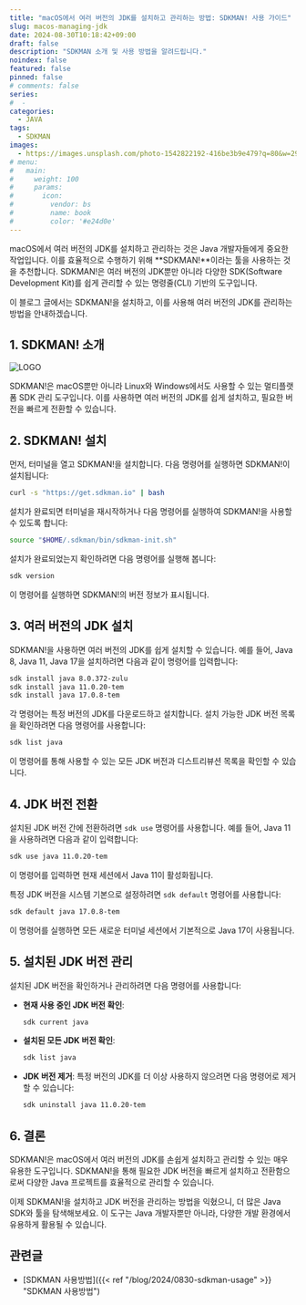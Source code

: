```yaml
---
title: "macOS에서 여러 버전의 JDK를 설치하고 관리하는 방법: SDKMAN! 사용 가이드"
slug: macos-managing-jdk
date: 2024-08-30T10:18:42+09:00
draft: false
description: "SDKMAN 소개 및 사용 방법을 알려드립니다."
noindex: false
featured: false
pinned: false
# comments: false
series:
#  - 
categories:
  - JAVA
tags:
  - SDKMAN
images:
  - https://images.unsplash.com/photo-1542822192-416be3b9e479?q=80&w=2940&auto=format&fit=crop&ixlib=rb-4.0.3
# menu:
#   main:
#     weight: 100
#     params:
#       icon:
#         vendor: bs
#         name: book
#         color: '#e24d0e'
---
```


macOS에서 여러 버전의 JDK를 설치하고 관리하는 것은 Java 개발자들에게 중요한 작업입니다. 이를 효율적으로 수행하기 위해 **SDKMAN!**이라는 툴을 사용하는 것을 추천합니다. SDKMAN!은 여러 버전의 JDK뿐만 아니라 다양한 SDK(Software Development Kit)를 쉽게 관리할 수 있는 명령줄(CLI) 기반의 도구입니다.

이 블로그 글에서는 SDKMAN!을 설치하고, 이를 사용해 여러 버전의 JDK를 관리하는 방법을 안내하겠습니다.

## 1. SDKMAN! 소개

![LOGO](https://sdkman.io/assets/img/sdk-man-small-pattern.svg)

SDKMAN!은 macOS뿐만 아니라 Linux와 Windows에서도 사용할 수 있는 멀티플랫폼 SDK 관리 도구입니다. 이를 사용하면 여러 버전의 JDK를 쉽게 설치하고, 필요한 버전을 빠르게 전환할 수 있습니다. 

## 2. SDKMAN! 설치

먼저, 터미널을 열고 SDKMAN!을 설치합니다. 다음 명령어를 실행하면 SDKMAN!이 설치됩니다:

```bash
curl -s "https://get.sdkman.io" | bash
```

설치가 완료되면 터미널을 재시작하거나 다음 명령어를 실행하여 SDKMAN!을 사용할 수 있도록 합니다:

```bash
source "$HOME/.sdkman/bin/sdkman-init.sh"
```

설치가 완료되었는지 확인하려면 다음 명령어를 실행해 봅니다:

```bash
sdk version
```

이 명령어를 실행하면 SDKMAN!의 버전 정보가 표시됩니다.

## 3. 여러 버전의 JDK 설치

SDKMAN!을 사용하면 여러 버전의 JDK를 쉽게 설치할 수 있습니다. 예를 들어, Java 8, Java 11, Java 17을 설치하려면 다음과 같이 명령어를 입력합니다:

```bash
sdk install java 8.0.372-zulu
sdk install java 11.0.20-tem
sdk install java 17.0.8-tem
```

각 명령어는 특정 버전의 JDK를 다운로드하고 설치합니다. 설치 가능한 JDK 버전 목록을 확인하려면 다음 명령어를 사용합니다:

```bash
sdk list java
```

이 명령어를 통해 사용할 수 있는 모든 JDK 버전과 디스트리뷰션 목록을 확인할 수 있습니다.

## 4. JDK 버전 전환

설치된 JDK 버전 간에 전환하려면 `sdk use` 명령어를 사용합니다. 예를 들어, Java 11을 사용하려면 다음과 같이 입력합니다:

```bash
sdk use java 11.0.20-tem
```

이 명령어를 입력하면 현재 세션에서 Java 11이 활성화됩니다.

특정 JDK 버전을 시스템 기본으로 설정하려면 `sdk default` 명령어를 사용합니다:

```bash
sdk default java 17.0.8-tem
```

이 명령어를 실행하면 모든 새로운 터미널 세션에서 기본적으로 Java 17이 사용됩니다.

## 5. 설치된 JDK 버전 관리

설치된 JDK 버전을 확인하거나 관리하려면 다음 명령어를 사용합니다:

- **현재 사용 중인 JDK 버전 확인**:
  ```bash
  sdk current java
  ```

- **설치된 모든 JDK 버전 확인**:
  ```bash
  sdk list java
  ```

- **JDK 버전 제거**:
  특정 버전의 JDK를 더 이상 사용하지 않으려면 다음 명령어로 제거할 수 있습니다:
  ```bash
  sdk uninstall java 11.0.20-tem
  ```

## 6. 결론

SDKMAN!은 macOS에서 여러 버전의 JDK를 손쉽게 설치하고 관리할 수 있는 매우 유용한 도구입니다. SDKMAN!을 통해 필요한 JDK 버전을 빠르게 설치하고 전환함으로써 다양한 Java 프로젝트를 효율적으로 관리할 수 있습니다.

이제 SDKMAN!을 설치하고 JDK 버전을 관리하는 방법을 익혔으니, 더 많은 Java SDK와 툴을 탐색해보세요. 이 도구는 Java 개발자뿐만 아니라, 다양한 개발 환경에서 유용하게 활용될 수 있습니다.


<h2> 관련글 </h2>

- [SDKMAN 사용방법]({{< ref "/blog/2024/0830-sdkman-usage" >}} "SDKMAN 사용방법")